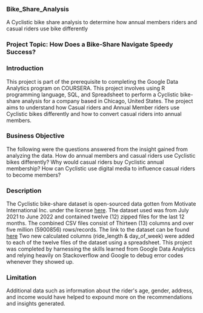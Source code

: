 ### Bike_Share_Analysis
A Cyclistic bike share analysis to determine how annual members riders and casual riders use bike differently 

### Project Topic: How Does a Bike-Share Navigate Speedy Success?

### Introduction

This project is part of the prerequisite to completing the Google Data Analytics program on COURSERA. This project involves using R programming language, SQL, and Spreadsheet to perform a Cyclistic bike-share analysis for a company based in Chicago, United States. The project aims to understand how Casual riders and Annual Member riders use Cyclistic bikes differently and how to convert casual riders into annual members.

### Business Objective

The following were the questions answered from the insight gained from analyzing the data. How do annual members and casual riders use Cyclistic bikes differently? Why would casual riders buy Cyclistic annual membership? How can Cyclistic use digital media to influence casual riders to become members?


### Description

The Cyclistic bike-share dataset is open-sourced data gotten from Motivate International Inc. under the license [here](https://ride.divvybikes.com/data-license-agreement). The dataset used was from July 2021 to June 2022 and contained twelve (12) zipped files for the last 12 months.
The combined CSV files consist of Thirteen (13) columns and over five million (5900856) rows/records. The link to the dataset can be found [here](https://divvy-tripdata.s3.amazonaws.com/index.html)
Two new calculated columns (ride_length & day_of_week) were added to each of the twelve files of the dataset using a spreadsheet.
This project was completed by harnessing the skills learned from Google Data Analytics and relying heavily on Stackoverflow and Google to debug error codes whenever they showed up.

### Limitation
Additional data such as information about the rider's age, gender, address, and income would have helped to expound more on the recommendations and insights generated.

